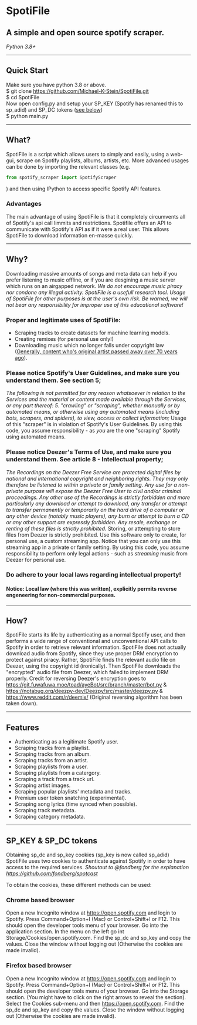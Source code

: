 # SpotiFile
## A simple and open source spotify scraper.
*Python 3.8+*

---

## Quick Start
Make sure you have python 3.8 or above.  
$ git clone https://github.com/Michael-K-Stein/SpotiFile.git  
$ cd SpotiFile  
Now open config.py and setup your SP_KEY (Spotify has renamed this to sp_adid) and SP_DC tokens ([see below](https://github.com/Michael-K-Stein/SpotiFile#sp_key--sp_dc-tokens))  
$ python main.py  

---

## What?
SpotiFile is a script which allows users to simply and easily, using a web-gui, scrape on Spotify playlists, albums, artists, etc.
More advanced usages can be done by importing the relevant classes (e.g. 
```python
from spotify_scraper import SpotifyScraper
```
) and then using IPython to access specific Spotify API features.
### Advantages
The main advantage of using SpotiFile is that it completely circumvents all of Spotify's api call limmits and restrictions. Spotifile offers an API to communicate with Spotify's API as if it were a real user.
This allows SpotiFile to download information en-masse quickly.

---

## Why?
Downloading massive amounts of songs and meta data can help if you prefer listening to music offline, or if you are desgining a music server which runs on an airgapped network.
*We do not encourage music piracy nor condone any illegal activity. SpotiFile is a usefull research tool. Usage of SpotiFile for other purposes is at the user's own risk. Be warned, we will not bear any responsibility for improper use of this educational software!*
### Proper and legitimate uses of SpotiFile:
+ Scraping tracks to create datasets for machine learning models.
+ Creating remixes (for personal use only!)
+ Downloading music which no longer falls under copyright law ([Generally, content who's original artist passed away over 70 years ago](https://www.copyright.gov/help/faq/faq-duration.html)).
### Please notice Spotify's User Guidelines, and make sure you understand them. See section 5; 
*The following is not permitted for any reason whatsoever in relation to the Services and the material or content made available through the Services, or any part thereof: 
5. "crawling" or "scraping", whether manually or by automated means, or otherwise using any automated means (including bots, scrapers, and spiders), to view, access or collect information;*
Usage of this "scraper" is in violation of Spotify's User Guidelines. By using this code, you assume responsibility - as *you* are the one "scraping" Spotify using automated means.
### Please notice Deezer's Terms of Use, and make sure you understand them. See article 8 - Intellectual property;
*The Recordings on the Deezer Free Service are protected digital files by national and international copyright and neighboring rights. They may only therefore be listened to within a private or family setting. Any use for a non-private purpose will expose the Deezer Free User to civil and/or criminal proceedings. Any other use of the Recordings is strictly forbidden and more particularly any download or attempt to download, any transfer or attempt to transfer permanently or temporarily on the hard drive of a computer or any other device (notably music players), any burn or attempt to burn a CD or any other support are expressly forbidden. Any resale, exchange or renting of these files is strictly prohibited.*
Storing, or attempting to store files from Deezer is strictly prohibited. Use this software only to create, for personal use, a custom streaming app. Notice that you can only use this streaming app in a private or family setting. By using this code, you assume responsibility to perform only legal actions - such as *streaming* music from Deezer for personal use.
### Do adhere to your local laws regarding intellectual property!
#### Notice: Local law (where this was written), explicitly permits reverse engeneering for non-commercial purposes.

---

## How?
SpotiFile starts its life by authenticating as a normal Spotify user, and then performs a wide range of conventional and unconventional API calls to Spotify in order to retrieve relevant information.
SpotiFile does not actually download audio from Spotify, since they use proper DRM encryption to protect against piracy. Rather, SpotiFile finds the relevant audio file on Deezer, using the copyright id (ironically). Then SpotiFile downloads the "encrypted" audio file from Deezer, which failed to implement DRM properly. Credit for reversing Deezer's encryption goes to https://git.fuwafuwa.moe/toad/ayeBot/src/branch/master/bot.py & https://notabug.org/deezpy-dev/Deezpy/src/master/deezpy.py & https://www.reddit.com/r/deemix/ (Original reversing algorithm has been taken down).

---

## Features
+ Authenticating as a legitimate Spotify user.
+ Scraping tracks from a playlist.
+ Scraping tracks from an album.
+ Scraping tracks from an artist.
+ Scraping playlists from a user.
+ Scraping playlists from a catergory.
+ Scraping a track from a track url.
+ Scraping artist images.
+ Scraping popular playlists' metadata and tracks.
+ Premium user token snatching (experimental).
+ Scraping song lyrics (time synced when possible).
+ Scraping track metadata.
+ Scraping category metadata.

---

## SP_KEY & SP_DC tokens
Obtaining sp_dc and sp_key cookies (sp_key is now called sp_adid)
SpotiFile uses two cookies to authenticate against Spotify in order to have access to the required services.
*Shoutout to @fondberg for the explanation https://github.com/fondberg/spotcast*

To obtain the cookies, these different methods can be used:

### Chrome based browser
Open a new Incognito window at https://open.spotify.com and login to Spotify.
Press Command+Option+I (Mac) or Control+Shift+I or F12. This should open the developer tools menu of your browser.
Go into the application section.
In the menu on the left go int Storage/Cookies/open.spotify.com.
Find the sp_dc and sp_key and copy the values.
Close the window without logging out (Otherwise the cookies are made invalid).

### Firefox based browser
Open a new Incognito window at https://open.spotify.com and login to Spotify.
Press Command+Option+I (Mac) or Control+Shift+I or F12. This should open the developer tools menu of your browser.
Go into the Storage section. (You might have to click on the right arrows to reveal the section).
Select the Cookies sub-menu and then https://open.spotify.com.
Find the sp_dc and sp_key and copy the values.
Close the window without logging out (Otherwise the cookies are made invalid).

